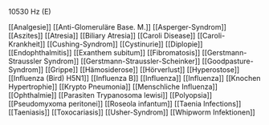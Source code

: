 10530 Hz (E)

[[Analgesie]]
[[Anti-Glomeruläre Base. M.]]
[[Asperger-Syndrom]]
[[Aszites]]
[[Atresia]]
[[Biliary Atresia]]
[[Caroli Disease]]
[[Caroli-Krankheit]]
[[Cushing-Syndrom]]
[[Cystinurie]]
[[Diplopie]]
[[Endophthalmitis]]
[[Exanthem subitum]]
[[Fibromatosis]]
[[Gerstmann-Straussler Syndrom]]
[[Gerstmann-Straussler-Scheinker]]
[[Goodpasture-Syndrom]]
[[Grippe]]
[[Hämosiderose]]
[[Hörverlust]]
[[Hyperostose]]
[[Influenza (Bird) H5N1]]
[[Influenza B]]
[[Influenza]]
[[Influenza]]
[[Knochen Hypertrophie]]
[[Krypto Pneumonia]]
[[Menschliche Influenza]]
[[Ophthalmie]]
[[Parasiten Trypanosoma lewisi]]
[[Polyopsia]]
[[Pseudomyxoma peritonei]]
[[Roseola infantum]]
[[Taenia Infections]]
[[Taeniasis]]
[[Toxocariasis]]
[[Usher-Syndrom]]
[[Whipworm Infektionen]]